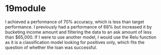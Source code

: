 # 19module
I achieved a performance of 70% accuracy, which is less than target performance. I previously had a performance of 68% but increased it by bucketing income amount and filtering the data to an ask amount of less than $65,000.
If I were to use another model, I would use the Relu function as it is a classification model looking for positives only, which fits the question of whether the loan was successful. 
